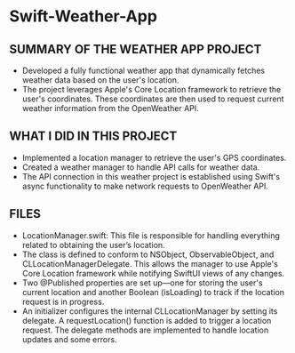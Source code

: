# Swift-Weather-App

SUMMARY OF THE WEATHER APP PROJECT
  -
  - Developed a fully functional weather app that dynamically fetches weather data based on the user's location.
  - The project leverages Apple's Core Location framework to retrieve the user's coordinates. These coordinates are then used to request current weather information  from the OpenWeather API.

WHAT I DID IN THIS PROJECT
 - 
 - Implemented a location manager to retrieve the user's GPS coordinates.
 - Created a weather manager to handle API calls for weather data.
 - The API connection in this weather project is established using Swift's async functionality to make network requests to OpenWeather API. 

FILES
  -   
  - LocationManager.swift: This file is responsible for handling everything related to obtaining the user’s location.
  - The class is defined to conform to NSObject, ObservableObject, and CLLocationManagerDelegate. This allows the manager to use Apple's Core Location framework while notifying SwiftUI views of any changes.
  - Two @Published properties are set up—one for storing the user's current location and another Boolean (isLoading) to track if the location request is in progress.
  - An initializer configures the internal CLLocationManager by setting its delegate. A requestLocation() function is added to trigger a location request. The delegate methods are implemented to handle location updates and some errors.
